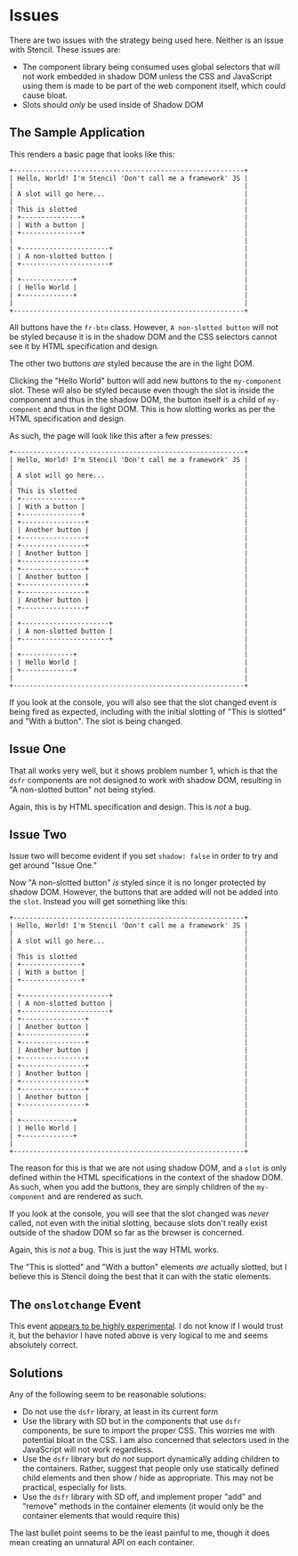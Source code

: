 # Issues

There are two issues with the strategy being used here. Neither is an issue with Stencil. These issues are:

- The component library being consumed uses global selectors that will not work embedded in shadow DOM unless the CSS and JavaScript using them is made to be part of the web component itself, which could cause bloat.
- Slots should _only_ be used inside of Shadow DOM

## The Sample Application

This renders a basic page that looks like this:

```
+----------------------------------------------------------+
| Hello, World! I'm Stencil 'Don't call me a framework' JS |
|                                                          |
| A slot will go here...                                   | 
|                                                          |
| This is slotted                                          |
| +---------------+                                        |
| | With a button |                                        |
| +---------------+                                        |
|                                                          |
| +----------------------+                                 |
| | A non-slotted button |                                 |
| +----------------------+                                 |
|                                                          |
| +-------------+                                          |
| | Hello World |                                          |
| +-------------+                                          |
|                                                          |
+----------------------------------------------------------+
```

All buttons have the `fr-btn` class. However, `A non-slotted button` will not be styled because it is in the shadow DOM and the CSS selectors cannot see it by HTML specification and design.

The other two buttons _are_ styled because the are in the light DOM.

Clicking the "Hello World" button will add new buttons to the `my-component` slot. These will also be styled because even though the slot is inside the component and thus in the shadow DOM, the button itself is a child of `my-compnent` and thus in the light DOM. This is how slotting works as per the HTML specification and design.

As such, the page will look like this after a few presses:


```
+----------------------------------------------------------+
| Hello, World! I'm Stencil 'Don't call me a framework' JS |
|                                                          |
| A slot will go here...                                   | 
|                                                          |
| This is slotted                                          |
| +---------------+                                        |
| | With a button |                                        |
| +---------------+                                        |
| +----------------+                                       |
| | Another button |                                       |
| +----------------+                                       |
| +----------------+                                       |
| | Another button |                                       |
| +----------------+                                       |
| +----------------+                                       |
| | Another button |                                       |
| +----------------+                                       |
| +----------------+                                       |
| | Another button |                                       |
| +----------------+                                       |
|                                                          |
| +----------------------+                                 |
| | A non-slotted button |                                 |
| +----------------------+                                 |
|                                                          |
| +-------------+                                          |
| | Hello World |                                          |
| +-------------+                                          |
|                                                          |
+----------------------------------------------------------+
```

If you look at the console, you will also see that the slot changed event _is_ being fired as expected, including with the initial slotting of "This is slotted" and "With a button". The slot is being changed.

## Issue One

That all works very well, but it shows problem number 1, which is that the `dsfr` components are not designed to work with shadow DOM, resulting in "A non-slotted button" not being styled.

Again, this is by HTML specification and design. This is _not_ a bug.

## Issue Two

Issue two will become evident if you set `shadow: false` in order to try and get around "Issue One."

Now "A non-slotted button" _is_ styled since it is no longer protected by shadow DOM. However, the buttons that are added will not be added into the `slot`. Instead you will get something like this:

```
+----------------------------------------------------------+
| Hello, World! I'm Stencil 'Don't call me a framework' JS |
|                                                          |
| A slot will go here...                                   | 
|                                                          |
| This is slotted                                          |
| +---------------+                                        |
| | With a button |                                        |
| +---------------+                                        |
|                                                          |
| +----------------------+                                 |
| | A non-slotted button |                                 |
| +----------------------+                                 |
| +----------------+                                       |
| | Another button |                                       |
| +----------------+                                       |
| +----------------+                                       |
| | Another button |                                       |
| +----------------+                                       |
| +----------------+                                       |
| | Another button |                                       |
| +----------------+                                       |
| +----------------+                                       |
| | Another button |                                       |
| +----------------+                                       |
|                                                          |
| +-------------+                                          |
| | Hello World |                                          |
| +-------------+                                          |
|                                                          |
+----------------------------------------------------------+
```

The reason for this is that we are not using shadow DOM, and a `slot` is only defined within the HTML specifications in the context of the shadow DOM. As such, when you add the buttons, they are simply children of the `my-component` and are rendered as such.

If you look at the console, you will see that the slot changed was _never_ called, not even with the initial slotting, because slots don't really exist outside of the shadow DOM so far as the browser is concerned.

Again, this is _not_ a bug. This is just the way HTML works.

The "This is slotted" and "With a button" elements _are_ actually slotted, but I believe this is Stencil doing the best that it can with the static elements.

## The `onslotchange` Event

This event [appears to be highly experimental](https://developer.mozilla.org/en-US/docs/Web/API/ShadowRoot/onslotchange). I do not know if I would trust it, but the behavior I have noted above is very logical to me and seems absolutely correct.

## Solutions

Any of the following seem to be reasonable solutions:

- Do not use the `dsfr` library, at least in its current form
- Use the library with SD but in the components that use `dsfr` components, be sure to import the proper CSS. This worries me with potential bloat in the CSS. I am also concerned that selectors used in the JavaScript will not work regardless.
- Use the `dsfr` library but _do not_ support dynamically adding children to the containers. Rather, suggest that people only use statically defined child elements and then show / hide as appropriate. This may not be practical, especially for lists.
- Use the `dsfr` library with SD off, and implement proper "add" and "remove" methods in the container elements (it would only be the container elements that would require this)


The last bullet point seems to be the least painful to me, though it does mean creating an unnatural API on each container.
